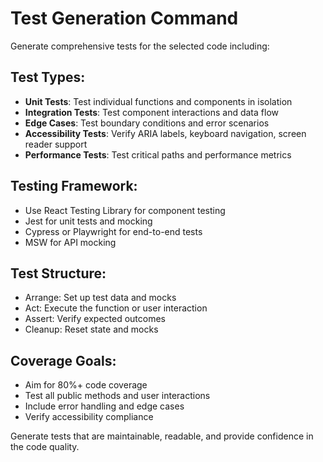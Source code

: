 # Test Generation Command

Generate comprehensive tests for the selected code including:

## Test Types:
- **Unit Tests**: Test individual functions and components in isolation
- **Integration Tests**: Test component interactions and data flow
- **Edge Cases**: Test boundary conditions and error scenarios
- **Accessibility Tests**: Verify ARIA labels, keyboard navigation, screen reader support
- **Performance Tests**: Test critical paths and performance metrics

## Testing Framework:
- Use React Testing Library for component testing
- Jest for unit tests and mocking
- Cypress or Playwright for end-to-end tests
- MSW for API mocking

## Test Structure:
- Arrange: Set up test data and mocks
- Act: Execute the function or user interaction
- Assert: Verify expected outcomes
- Cleanup: Reset state and mocks

## Coverage Goals:
- Aim for 80%+ code coverage
- Test all public methods and user interactions
- Include error handling and edge cases
- Verify accessibility compliance

Generate tests that are maintainable, readable, and provide confidence in the code quality.
